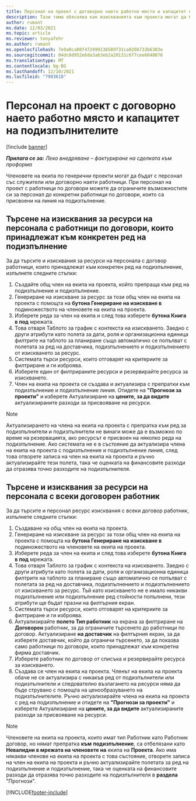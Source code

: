 ```yaml
---
title: Персонал на проект с договорно наето работно място и капацитет на подизпълнителите
description: Тази тема обяснява как изискванията към проекта могат да бъдат с персонал, като се използват работници по договори или капацитет на подизпълнители в Microsoft Dynamics 365 Project Operations.
author: rumant
ms.date: 12/03/2021
ms.topic: article
ms.reviewer: tonyafehr
ms.author: rumant
ms.openlocfilehash: 7e9a0ca08f472999138589f31ca820b733b6303e
ms.sourcegitcommit: 04dc8d952e6da3ab3eb2a20131c6f7cee6040876
ms.translationtype: MT
ms.contentlocale: bg-BG
ms.lasthandoff: 12/10/2021
ms.locfileid: "7903618"
---
```

# <a name="staffing-a-project-with-contract-workers-and-subcontracted-capacity"></a>Персонал на проект с договорно наето работно място и капацитет на подизпълнителите

[!include [banner](../../includes/dataverse-preview.md)]

_**Прилага се за:** Леко внедряване – фактуриране на сделката към проформа_

Членовете на екипа по генерични проекти могат да бъдат с персонал със служители или договорно наети работници. При персонал на проект с работници по договори можете да ограничите възможностите си за персонал до конкретни работници по договори, които са присвоени на линия на подизпълнение. 

## <a name="search-for-staff-resource-requirements-with-contract-workers-that-belong-to-a-specific-subcontract-line"></a>Търсене на изисквания за ресурси на персонала с работници по договори, които принадлежат към конкретен ред на подизпълнение

За да търсите и изисквания за ресурси на персонала с договор работници, които принадлежат към конкретен ред на подизпълнение, изпълнете следните стъпки:

1. Създайте общ член на екипа на проекта, който препраща към ред на подизпълнение и подизпълнение.
2. Генериране на изискване за ресурс за този общ член на екипа на проекта с помощта на **бутона Генериране на изискване в** подмножеството на членовете на екипа на проекта.
3. Изберете реда за член на екипа и след това изберете **бутона Книга в под** мрежата. 
4. Това отваря Таблото за график с контекста на изискването. Заедно с други атрибути като полета за дати, роля и организационна единица филтрите на таблото за планиране също автоматично се попълват с полетата за ред на доставчика, подизпълнението и подизпълнението от изискването за ресурс.
5. Системата търси ресурси, които отговарят на критериите за филтриране и ги изброява. 
6. Изберете един от филтрираните ресурси и резервирайте ресурса за изискването. 
7. Член на екипа на проекта се създава и актуализира с препратки към подизпълнение и подизпълнение линия. Отидете на **"Прогнози за проекти"** и изберете Актуализиране на **цените, за да видите** актуализираните разходи за присвояване на ресурси. 

> [!NOTE]
> Актуализирането на члена на екипа на проекта с препратка към ред за подизпълнители и подизпълнители не винаги може да е възможно по време на резервацията, ако ресурсът е присвоен на няколко реда на подизпълнение. Ако системата не е в състояние да актуализира члена на екипа на проекта с подизпълнение и подизпълнение линия, след това отворете записа на член на екипа на проекта и ръчно актуализирайте тези полета, така че оценката на финансовите разходи да отразява точно разходите на подизпълнителя.

## <a name="search-for-and-staff-resource-requirements-with-any-contract-worker"></a>Търсене и изисквания за ресурси на персонала с всеки договорен работник

За да търсите и персонал ресурс изисквания с всеки договор работник, изпълнете следните стъпки:

1. Създаване на общ член на екипа на проекта.
2. Генериране на изискване за ресурс за този общ член на екипа на проекта с помощта на **бутона Генериране на изискване в** подмножеството на членовете на екипа на проекта.
3. Изберете реда за член на екипа и след това изберете **бутона Книга в под** мрежата. 
4. Това отваря Таблото за график с контекста на изискването. Заедно с други атрибути като полета за дати, роля и организационна единица филтрите на таблото за планиране също автоматично се попълват с полетата за ред на доставчика, подизпълнението и подизпълнението от изискването за ресурс. Тъй като изискването не е имало никакви подизпълнение или подизпълнение ред стойности попълнени, тези атрибути ще бъдат празни на филтърния екран.
5. Системата търси ресурси, които отговарят на критериите за филтриране и ги изброява.
6. Актуализирайте **полето Тип работник** на екрана за филтриране на **Договорен** работник, за да ограничите търсенето до работници по договор. Актуализиране **на доставчик** на филтърния екран, за да изберете доставчик, който да ограничи търсенето, за да показва само работници по договори, които принадлежат към конкретна фирма доставчик.
7. Изберете работник по договор от списъка и резервирайте ресурса за изискването.
8. Създава се член на екипа на проекта. Членът на екипа на проекта обаче не се актуализира с никакъв ред от подизпълнители или подизпълнители и следователно възлагането на ресурси няма да бъде струвано с помощта на ценообразуването на подизпълнителите. Ръчно актуализирайте члена на екипа на проекта с ред на подизпълнение и отидете на **"Прогнози за проекти"** и изберете Актуализиране на **цените, за да видите** актуализираните разходи за присвояване на ресурси.

> [!NOTE]
> Членовете на екипа на проекта, които имат тип Работник като Работник договор, но нямат препратка **към** **подизпълнение**, са отбелязани като **Невалидни в мрежата на членовете на** екипа на **Проекта**. Ако има някакви членове на екипа на проекта с това състояние, отворете записа на член на екипа на проекта и ръчно актуализирайте полетата за ред на подизпълнение и подизпълнение, така че оценката на финансовите разходи да отразява точно разходите на подизпълнителя в **раздела** "Прогнози". 


[!INCLUDE[footer-include](../../includes/footer-banner.md)]
